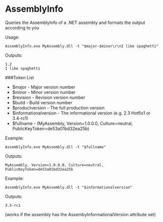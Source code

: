 AssemblyInfo
============

Queries the AssemblyInfo of a .NET assembly and formats the output according to you

Usage:

    AssemblyInfo.exe MyAssembly.dll -t "$major-$minor\r\nI like spaghetti"

Outputs:

    1.2
    I like spaghetti

###Token List
- $major - Major version number
- $minor - Minor version number
- $revision - Revision version number
- $build - Build version number
- $productversion - The full production version
- $informationalversion - The informational version (e.g. 2.3 Hotfix1 or 3.4-rc1)
- $fullname - (MyAssembly, Version=1.0.0.0, Culture=neutral, PublicKeyToken=de53a01bd32ea25b)

Example:

    AssemblyInfo.exe MyAssembly.dll -t "$fullname"
    
Outputs:

    MyAssembly, Version=1.0.0.0, Culture=neutral, PublicKeyToken=de53a01bd32ea25b

Example:    
    
    AssemblyInfo.exe MyAssembly.dll -t "$informationalversion"
    
Outputs:

    3.5-rc1
    
(works if the assembly has the AssembyInformationalVersion attribute set)

